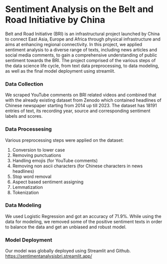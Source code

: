 # Sentiment Analysis on the Belt and Road Initiative by China

Belt and Road Initiative (BRI) is an infrastructural project launched by China to connect East Asia, Europe and Africa through physical infrastructure and aims at enhancing regional connectivity.
In this project, we applied sentiment analysis to a diverse range of texts, including news articles and social media comments, to gain a comprehensive understanding of public sentiment towards the BRI. The project comprised of the various steps of the data science life cycle, from text data preprocessing, to data modeling, as well as the final model deployment using streamlit.

### Data Collection
We scraped YouTube comments on BRI related videos and combined that with the already existing dataset from Zenodo which contained headlines of Chinese newspaper starting from 2014 up till 2023. The dataset has 18191 entries of text, its recording year, source and corresponding sentiment labels and scores.

### Data Processesing
Various preprocessing steps were applied on the dataset:
1. Conversion to lower case 
2. Removing punctuations 
3. Handling emojis (for YouTube comments)
4. Removing non ascii characters (for Chinese characters in news headlines)
5. Stop word removal 
6. Aspect based sentiment assigning 
7. Lemmatization
8. Tokenization

### Data Modeling
We used Logistic Regression and got an accuracy of 71.9%.
While using the data for modeling, we removed some of the positive sentiment texts in order to balance the data and get an unbiased and robust model.

### Model Deployment
Our model was globally deployed using Streamlit and Github. https://sentimentanalysisbri.streamlit.app/
